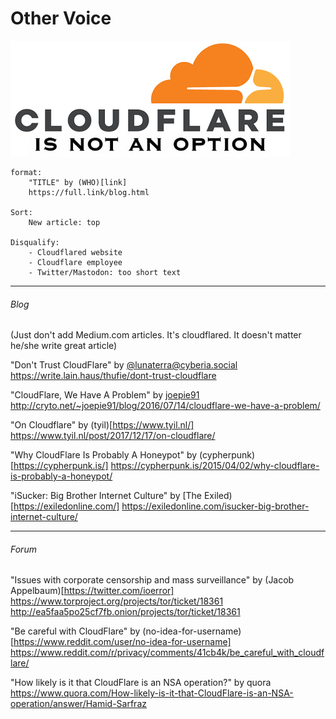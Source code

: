 # Other Voice

!["Cloudflare is not an option."](image/cfisnotanoption.jpg)

```
format:
	"TITLE" by (WHO)[link]
	https://full.link/blog.html

Sort:
	New article: top

Disqualify:
	- Cloudflared website
	- Cloudflare employee
	- Twitter/Mastodon: too short text
```

------

######  Blog

(Just don't add Medium.com articles. It's cloudflared. It doesn't matter he/she write great article)

"Don't Trust CloudFlare" by [@lunaterra@cyberia.social](https://cyberia.social/@lunaterra)
https://write.lain.haus/thufie/dont-trust-cloudflare

"CloudFlare, We Have A Problem" by [joepie91](http://cryto.net/~joepie91/)
http://cryto.net/~joepie91/blog/2016/07/14/cloudflare-we-have-a-problem/

"On Cloudflare" by (tyil)[https://www.tyil.nl/]
https://www.tyil.nl/post/2017/12/17/on-cloudflare/

"Why CloudFlare Is Probably A Honeypot" by (cypherpunk)[https://cypherpunk.is/]
https://cypherpunk.is/2015/04/02/why-cloudflare-is-probably-a-honeypot/

"iSucker: Big Brother Internet Culture" by [The Exiled)[https://exiledonline.com/]
https://exiledonline.com/isucker-big-brother-internet-culture/

------

######  Forum

"Issues with corporate censorship and mass surveillance" by (Jacob Appelbaum)[https://twitter.com/ioerror]
https://www.torproject.org/projects/tor/ticket/18361
http://ea5faa5po25cf7fb.onion/projects/tor/ticket/18361

"Be careful with CloudFlare" by (no-idea-for-username)[https://www.reddit.com/user/no-idea-for-username]
https://www.reddit.com/r/privacy/comments/41cb4k/be_careful_with_cloudflare/

"How likely is it that CloudFlare is an NSA operation?" by quora
https://www.quora.com/How-likely-is-it-that-CloudFlare-is-an-NSA-operation/answer/Hamid-Sarfraz
